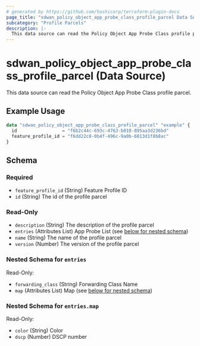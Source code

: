 ```yaml
---
# generated by https://github.com/hashicorp/terraform-plugin-docs
page_title: "sdwan_policy_object_app_probe_class_profile_parcel Data Source - terraform-provider-sdwan"
subcategory: "Profile Parcels"
description: |-
  This data source can read the Policy Object App Probe Class profile parcel.
---
```


# sdwan_policy_object_app_probe_class_profile_parcel (Data Source)

This data source can read the Policy Object App Probe Class profile parcel.

## Example Usage

```terraform
data "sdwan_policy_object_app_probe_class_profile_parcel" "example" {
  id                 = "f6b2c44c-693c-4763-b010-895aa3d236bd"
  feature_profile_id = "f6dd22c8-0b4f-496c-9a0b-6813d1f8b8ac"
}
```

<!-- schema generated by tfplugindocs -->
## Schema

### Required

- `feature_profile_id` (String) Feature Profile ID
- `id` (String) The id of the profile parcel

### Read-Only

- `description` (String) The description of the profile parcel
- `entries` (Attributes List) App Probe List (see [below for nested schema](#nestedatt--entries))
- `name` (String) The name of the profile parcel
- `version` (Number) The version of the profile parcel

<a id="nestedatt--entries"></a>
### Nested Schema for `entries`

Read-Only:

- `forwarding_class` (String) Forwarding Class Name
- `map` (Attributes List) Map (see [below for nested schema](#nestedatt--entries--map))

<a id="nestedatt--entries--map"></a>
### Nested Schema for `entries.map`

Read-Only:

- `color` (String) Color
- `dscp` (Number) DSCP number
